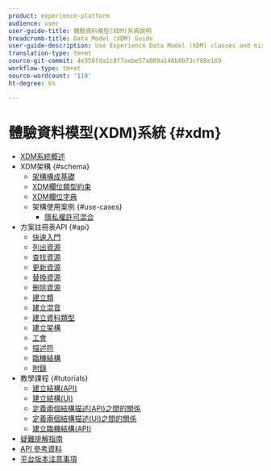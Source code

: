 ```yaml
---
product: experience-platform
audience: user
user-guide-title: 體驗資料模型(XDM)系統說明
breadcrumb-title: Data Model (XDM) Guide
user-guide-description: Use Experience Data Model (XDM) classes and mixins to standardize experience data.
translation-type: tm+mt
source-git-commit: 4e358fda1c8f7aebe57a009a146b8b73cf88e169
workflow-type: tm+mt
source-wordcount: '119'
ht-degree: 6%

---
```



# 體驗資料模型(XDM)系統 {#xdm}

* [XDM系統概述](home.md)
* XDM架構 {#schema}
   * [架構構成基礎](schema/composition.md)
   * [XDM欄位類型約束](schema/field-constraints.md)
   * [XDM欄位字典](schema/field-dictionary.md)
   * 架構使用案例 {#use-cases}
      * [隱私權許可混合](schema/privacy-consent.md)
* 方案註冊表API {#api}
   * [快速入門](api/getting-started.md)
   * [列出資源](api/list-resources.md)
   * [查找資源](api/look-up-resource.md)
   * [更新資源](api/update-resource.md)
   * [替換資源](api/replace-resource.md)
   * [刪除資源](api/delete-resource.md)
   * [建立類](api/create-class.md)
   * [建立混音](api/create-mixin.md)
   * [建立資料類型](api/create-data-type.md)
   * [建立架構](api/create-schema.md)
   * [工會](api/unions.md)
   * [描述符](api/descriptors.md)
   * [臨機結構](api/ad-hoc.md)
   * [附錄](api/appendix.md)
* 教學課程 {#tutorials}
   * [建立結構(API)](tutorials/create-schema-api.md)
   * [建立結構(UI)](tutorials/create-schema-ui.md)
   * [定義兩個結構描述(API)之間的關係](tutorials/relationship-api.md)
   * [定義兩個結構描述(UI)之間的關係](tutorials/relationship-ui.md)
   * [建立臨機結構(API)](tutorials/ad-hoc.md)
* [疑難排解指南](troubleshooting-guide.md)
* [API 參考資料](https://www.adobe.io/apis/experienceplatform/home/api-reference.html#!acpdr/swagger-specs/schema-registry.yaml)
* [平台版本注意事項](https://www.adobe.com/go/platform-release-notes-en)